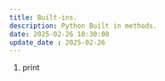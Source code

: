 ```yaml
---
title: Built-ins.
description: Python Built in methods.
date: 2025-02-26 10:30:00
update_date : 2025-02-26
---
```


1. print